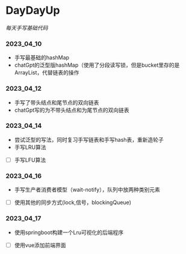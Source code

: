 # DayDayUp
*每天手写基础代码*
### 2023_04_10
- 手写最基础的hashMap
- chatGpt的泛型版hashMap（使用了分段读写锁，但是bucket里存的是ArrayList，代替链表的操作
### 2023_04_12
- 手写了带头结点和尾节点的双向链表
- chatGpt写的为不带头结点和为尾节点的双向链表
### 2023_04_14
- 尝试泛型的写法，同时复习手写链表和手写hash表，重新造轮子
- 手写LRU算法
- [ ] 手写LFU算法
### 2023_04_16
- 手写生产者消费者模型（wait-notify），队列中放两种类别元素
- [ ] 使用其他的同步方式(lock,信号，blockingQueue)
### 2023_04_17
- 使用springboot构建一个Lru可视化的后端程序
- [ ] 使用vue添加前端界面
